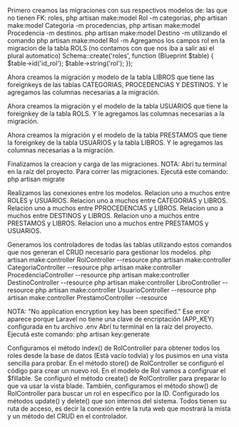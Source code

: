 Primero creamos las migraciones con sus respectivos modelos de:
las que no tienen FK:
roles, php artisan make:model Rol -m
categorias, php artisan make:model Categoria -m
procedencias, php artisan make:model Procedencia -m
destinos. php artisan make:model Destino -m 
utilizando el comando
php artisan make:model Rol -m
Agregamos los campos rol en la migracion de la tabla ROLS (no contamos con que nos iba a salir asi el plural automatico)
Schema::create('roles', function (Blueprint $table) {
    $table->id('id_rol');
    $table->string('rol');
});

Ahora creamos la migración y modelo de la tabla LIBROS que tiene las foreignkeys de las tablas CATEGORIAS, PROCEDENCIAS Y DESTINOS. Y le agregamos las columnas necesarias a la migración.

Ahora creamos la migración y el modelo de la tabla USUARIOS que tiene la foreignkey de la tabla ROLS. Y le agregamos las columnas necesarias a la migración.

Ahora creamos la migración y el modelo de la tabla PRESTAMOS que tiene la foreignkey de la tabla USUARIOS y la tabla LIBROS. Y le agregamos las columnas necesarias a la migración.

Finalizamos la creacion y carga de las migraciones.
NOTA: Abrí tu terminal en la raíz del proyecto.
Para correr las migraciones. Ejecutá este comando:
    php artisan migrate

Realizamos las conexiones entre los modelos.
Relacion uno a muchos entre ROLES y USUARIOS.
Relacion uno a muchos entre CATEGORIAS y LIBROS.
Relacion uno a muchos entre PPROCEDENCIAS y LIBROS.
Relacion uno a muchos entre DESTINOS y LIBROS.
Relacion uno a muchos entre PRESTAMOS y LIBROS.
Relacion uno a muchos entre PRESTAMOS y USUARIOS.

Generamos los controladores de todas las tablas utilizando estos comandos que nos generan el CRUD necesario para gestionar los modelos.
php artisan make:controller RolController --resource
php artisan make:controller CategoriaController --resource
php artisan make:controller ProcedenciaController --resource
php artisan make:controller DestinoController --resource
php artisan make:controller LibroController --resource
php artisan make:controller UsuarioController --resource
php artisan make:controller PrestamoController --resource

NOTA: "No application encryption key has been specified." Ese error aparece porque Laravel no tiene una clave de encriptación (APP_KEY) configurada en tu archivo .env
Abrí tu terminal en la raíz del proyecto.
Ejecutá este comando:
    php artisan key:generate

Configuramos el método index() de RolController para obtener todos los roles desde la base de datos (Está vacío todvía) y los pusimos en una vista sencilla para probar.
En el método store() de RolController se configuró el código para crear un nuevo rol. En el modelo de Rol vamos a configruar el $fillable.
Se configuró el método create() de RolController para preparar lo que va usar la vista blade. 
También, configuramos el método show() de RolController para buscar un rol en específico por la ID.
Configurado los métodos update() y delete() que son internos del sistema.
Todos tienen su ruta de acceso, es decir la conexión entre la ruta web que mostrará la mista y un método del CRUD en el controlador.
